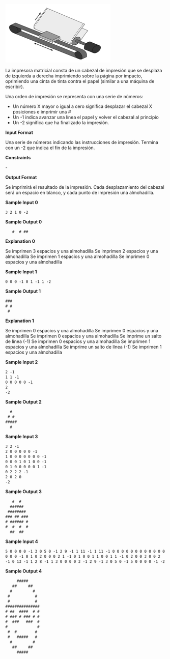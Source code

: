 ![image](1584004406-1776a7fcfe-impresora.png)

La impresora matricial consta de un cabezal de impresión que se desplaza
de izquierda a derecha imprimiendo sobre la página por impacto,
oprimiendo una cinta de tinta contra el papel (similar a una máquina de
escribir).

Una orden de impresión se representa con una serie de números:

  - Un número X mayor o igual a cero significa desplazar el cabezal X
    posiciones e imprimir una \#
  - Un -1 indica avanzar una línea el papel y volver el cabezal al
    principio
  - Un -2 significa que ha finalizado la impresión.

**Input Format**

Una serie de números indicando las instrucciones de impresión. Termina
con un -2 que indica el fin de la impresión.

**Constraints**

\-

**Output Format**

Se imprimirá el resultado de la impresión. Cada desplazamiento del
cabezal será un espacio en blanco, y cada punto de impresión una
almohadilla.

**Sample Input 0**

    3 2 1 0 -2

**Sample Output 0**

``` 
   #  # ##
```

**Explanation 0**

Se imprimen 3 espacios y una almohadilla Se imprimen 2 espacios y una
almohadilla Se imprimen 1 espacios y una almohadilla Se imprimen 0
espacios y una almohadilla

**Sample Input 1**

    0 0 0 -1 0 1 -1 1 -2

**Sample Output 1**

    ###
    # #
     #

**Explanation 1**

Se imprimen 0 espacios y una almohadilla Se imprimen 0 espacios y una
almohadilla Se imprimen 0 espacios y una almohadilla Se imprime un salto
de línea (-1) Se imprimen 0 espacios y una almohadilla Se imprimen 1
espacios y una almohadilla Se imprime un salto de línea (-1) Se imprimen
1 espacios y una almohadilla

**Sample Input 2**

    2 -1
    1 1 -1
    0 0 0 0 0 -1
    2
    -2

**Sample Output 2**

``` 
  #
 # #
#####
  #
```

**Sample Input 3**

    3 2 -1 
    2 0 0 0 0 0 -1 
    1 0 0 0 0 0 0 0 -1 
    0 0 0 1 0 1 0 0 -1
    0 1 0 0 0 0 0 1 -1
    0 2 2 2 -1
    2 0 2 0 
    -2

**Sample Output 3**

``` 
   #  #
  ######
 ########
### ## ###
# ###### #
#  #  #  #
  ##  ##
```

**Sample Input 4**

    5 0 0 0 0 -1 3 0 5 0 -1 2 9 -1 1 11 -1 1 11 -1 0 0 0 0 0 0 0 0 0 0 0 0 0 0 0 -1 0 1 0 2 0 0 0 2 1 -1 0 1 0 0 1 1 0 0 1 1 -1 0 2 0 0 3 0 0 2 -1 0 13 -1 1 2 8 -1 1 3 0 0 0 0 3 -1 2 9 -1 3 0 5 0 -1 5 0 0 0 0 -1 -2

**Sample Output 4**

``` 
     #####
   ##     ##
  #         #
 #           #
 #           #
###############
# ##  ####  # #
# ### # ### # #
#  ###   ###  #
#             #
 #  #        #
 #   #####   #
  #         #
   ##     ##
     #####
```

